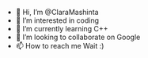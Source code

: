 - 👋 Hi, I’m @ClaraMashinta
- 👀 I’m interested in coding
- 🌱 I’m currently learning C++
- 💞️ I’m looking to collaborate on Google
- 📫 How to reach me Wait :)

<!---
ClaraMashinta/ClaraMashinta is a ✨ special ✨ repository because its `README.md` (this file) appears on your GitHub profile.
You can click the Preview link to take a look at your changes.
--->
